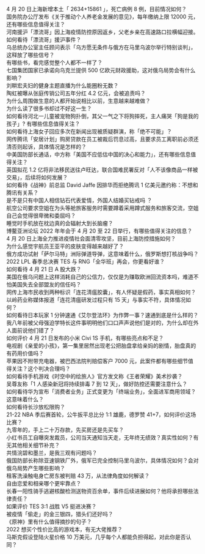 4 月 20 日上海新增本土「 2634+15861 」，死亡病例 8 例，目前情况如何？  
国务院办公厅发布《关于推动个人养老金发展的意见》，每年缴纳上限 12000 元，还有哪些信息值得关注？  
河南援沪「漂流哥」因上海疫情防控原因返乡，父老乡亲在高速路口拉横幅迎接。如何看待「漂流哥」援沪事件？  
乌总统办公室主任顾问表示「乌方愿无条件与俄方在马里乌波尔举行特别谈判」，这释放了哪些信号？  
有哪些书，看完感觉整个人都不一样了？  
七国集团国家已承诺向乌克兰提供 500 亿欧元财政援助，这对俄乌局势会有什么影响？  
刘畊宏夫妇的健身主题直播为什么能圈粉无数？  
陶虹被曝从张庭传销公司五年分红 4.2 亿元，会被追责吗？  
为什么周围做生意的人都开始说相比以前，生意越来越难做？  
为什么读了很多书却过不好这一生？  
如何看待河北一儿童被宠物狗扑倒，其父一气之下将狗摔死，主人痛哭「狗是我的孩子」? 有哪些信息值得关注？  
如何看待上海女子回应多次在新闻出现被质疑群演，称「绝不可能」？  
网传腾讯「安居计划」购房贷款在员工被裁后罚息过高，且要求员工离职前必须还清否则起诉，具体情况是怎样的？  
中美国防部长通话，中方称「美国不应低估中国的决心和能力」，还有哪些信息值得关注？  
英国拟花 1.2 亿将非法移民送往卢旺达，联合国难民署反对「人不该像商品一样被交易」，后续将如何发展？  
如何看待《战神》前总监 David Jaffe 因排华而拒绝腾讯 1 亿美元邀约称：不想和腾讯有关系？  
是不是只有中国人相信钻石代表爱情，外国人结婚买钻戒吗 ？  
航空公司要求空姐在为头等舱旅客服务时需要蹲着采用蹲式服务和旅客交流，空姐自己会觉得很卑微和委屈吗？  
睡觉时手机放在枕边真的会辐射大到长脑瘤？  
博鳌亚洲论坛 2022 年年会于 4 月 20 至 22 日举行，有哪些值得关注的信息？  
4 月 20 日上海全力推进疫情社会面清零攻坚，目前上海防控措施如何？  
为什么感觉宇航员王亚平的皮肤变得越来越好了？  
俄方成功试射「萨尔马特」洲际弹道导弹，这意味着什么，俄罗斯想打核战争吗？  
2022 LPL 春季总决赛 TES 与 RNG「全华班」再会，你更看好谁？  
如何看待 4 月 21 日 A 股大跌？  
美国在俄乌问题上这样消耗自己的公信力，仅仅是为赚取欧洲回流资本吗，难道不怕美国失去全部盟友的信任吗？  
网传上海市民收到两种标识「连花清瘟胶囊」，有人怀疑是假药，事实真相如何？  
以岭药业称媒体报道「连花清瘟研发过程只有 15 天」与事实不符，具体情况如何？  
如何看待日本玩家 1 分钟速通《艾尔登法环》为作弊一事？速通到底是什么样的？  
我八年前被父母强迫学特长这件事明明他们口口声声说他们是对的，为什么却在外人面前说他们错了？  
如何评价 4 月 21 日发布的小米 Civi 1S 手机，有哪些亮点和不足？  
电视剧《亲爱的小孩》，第一集里居然出现老公把胎盘拿给亲妈的剧情，胎盘真的有药用价值吗？  
苹果因不附带充电器，被巴西法院判赔偿客户 7000 元，此案件都有哪些细节值得关注？这个判决合理吗？  
如何看待手机游戏《时空中的绘旅人》官方发文称《王者荣耀》美术抄袭？  
吴尊友称「1 人感染新冠将持续排毒 7 到 12 天」，做好防控还需要注意什么？  
如何看待华为宣布「消费者业务」正式变更为「终端业务」，全面进军商用领域？这意味着什么？  
如何看待长沙放松限购？  
21-22 NBA 季后赛首轮，公牛扳平总比分 1:1 雄鹿，德罗赞 41+7，如何评价这场比赛？  
九零年的，手上二十万存款，先买房还是先买车？  
小红书员工自曝突发裁员，公司当天通知当天走，无年终无绩效？真实性如何？有无其他相关细节补充？  
共情浣碧和墨兰，是我三观有问题吗？  
俄国防部长称除亚速钢铁厂外，俄军已完全控制马里乌波尔，具体情况如何？会对俄乌局势产生哪些影响？  
租客洗澡触电身亡房东被判赔 43 万，从法律角度如何解读？  
自由恋爱和相亲哪个更牢靠点？  
长春一阳性骑手逃避核酸检测送物资百余单，事件后续进展如何？他将承担哪些法律责任？  
如果评价 TES 3:1 战胜 V5 挺进决赛？  
被疫情「偷走」的金三银四，猎头们还好吗？  
《原神》里有什么值得摘抄的句子？  
2022 想买个性价比高的游戏本，有无大佬推荐？  
马斯克假设登陆火星价格 10 万美元，几乎每个人都能负担得起，对此你是否认同？  
